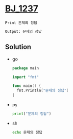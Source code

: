 # [BJ_1237](https://acmicpc.net/problem/1237)

```en
Print 문제의 정답
```

```txt
Output: 문제의 정답
```

## Solution

* go

  ```go
  package main

  import "fmt"

  func main() {
    fmt.Println("문제의 정답")
  }
  ```

* py

  ```py
  print("문제의 정답")
  ```

* sh

  ```sh
  echo 문제의 정답
  ```
